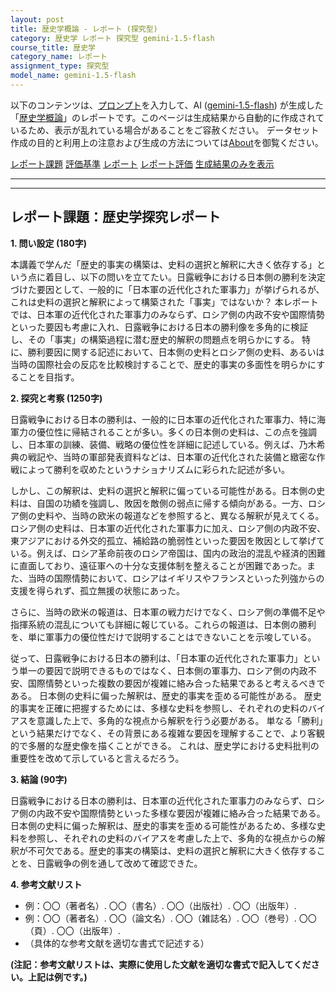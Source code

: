```yaml
---
layout: post
title: 歴史学概論 - レポート (探究型)
category: 歴史学 レポート 探究型 gemini-1.5-flash
course_title: 歴史学
category_name: レポート
assignment_type: 探究型
model_name: gemini-1.5-flash
---
```


以下のコンテンツは、[プロンプト](http://127.0.0.1:8000/generated/歴史学/gemini-1.5-flash/prompt_レポート-探究型.md)を入力して、AI ([gemini-1.5-flash](contents/gemini-1.5-flash)) が生成した「[歴史学概論](/contents/歴史学/)」のレポートです。このページは生成結果から自動的に作成されているため、表示が乱れている場合があることをご容赦ください。
データセット作成の目的と利用上の注意および生成の方法については[About](/About)を御覧ください。

[レポート課題](../レポート課題-探究型)
[評価基準](../評価基準-探究型)
[レポート](../レポート-探究型)
[レポート評価](../レポート評価-探究型)
[生成結果のみを表示](http://127.0.0.1:8000/generated/歴史学/gemini-1.5-flash/レポート-探究型.md)
  

***
***
  
## レポート課題：歴史学探究レポート

**1. 問い設定 (180字)**

本講義で学んだ「歴史的事実の構築は、史料の選択と解釈に大きく依存する」という点に着目し、以下の問いを立てたい。日露戦争における日本側の勝利を決定づけた要因として、一般的に「日本軍の近代化された軍事力」が挙げられるが、これは史料の選択と解釈によって構築された「事実」ではないか？  本レポートでは、日本軍の近代化された軍事力のみならず、ロシア側の内政不安や国際情勢といった要因も考慮に入れ、日露戦争における日本の勝利像を多角的に検証し、その「事実」の構築過程に潜む歴史的解釈の問題点を明らかにする。  特に、勝利要因に関する記述において、日本側の史料とロシア側の史料、あるいは当時の国際社会の反応を比較検討することで、歴史的事実の多面性を明らかにすることを目指す。


**2. 探究と考察 (1250字)**

日露戦争における日本の勝利は、一般的に日本軍の近代化された軍事力、特に海軍力の優位性に帰結されることが多い。多くの日本側の史料は、この点を強調し、日本軍の訓練、装備、戦略の優位性を詳細に記述している。例えば、乃木希典の戦記や、当時の軍部発表資料などは、日本軍の近代化された装備と緻密な作戦によって勝利を収めたというナショナリズムに彩られた記述が多い。

しかし、この解釈は、史料の選択と解釈に偏っている可能性がある。日本側の史料は、自国の功績を強調し、敗因を敵側の弱点に帰する傾向がある。一方、ロシア側の史料や、当時の欧米の報道などを参照すると、異なる解釈が見えてくる。ロシア側の史料は、日本軍の近代化された軍事力に加え、ロシア側の内政不安、東アジアにおける外交的孤立、補給路の脆弱性といった要因を敗因として挙げている。例えば、ロシア革命前夜のロシア帝国は、国内の政治的混乱や経済的困難に直面しており、遠征軍への十分な支援体制を整えることが困難であった。また、当時の国際情勢において、ロシアはイギリスやフランスといった列強からの支援を得られず、孤立無援の状態にあった。

さらに、当時の欧米の報道は、日本軍の戦力だけでなく、ロシア側の準備不足や指揮系統の混乱についても詳細に報じている。これらの報道は、日本側の勝利を、単に軍事力の優位性だけで説明することはできないことを示唆している。

従って、日露戦争における日本の勝利は、「日本軍の近代化された軍事力」という単一の要因で説明できるものではなく、日本側の軍事力、ロシア側の内政不安、国際情勢といった複数の要因が複雑に絡み合った結果であると考えるべきである。  日本側の史料に偏った解釈は、歴史的事実を歪める可能性がある。  歴史的事実を正確に把握するためには、多様な史料を参照し、それぞれの史料のバイアスを意識した上で、多角的な視点から解釈を行う必要がある。  単なる「勝利」という結果だけでなく、その背景にある複雑な要因を理解することで、より客観的で多層的な歴史像を描くことができる。  これは、歴史学における史料批判の重要性を改めて示していると言えるだろう。


**3. 結論 (90字)**

日露戦争における日本の勝利は、日本軍の近代化された軍事力のみならず、ロシア側の内政不安や国際情勢といった多様な要因が複雑に絡み合った結果である。日本側の史料に偏った解釈は、歴史的事実を歪める可能性があるため、多様な史料を参照し、それぞれの史料のバイアスを考慮した上で、多角的な視点からの解釈が不可欠である。歴史的事実の構築は、史料の選択と解釈に大きく依存することを、日露戦争の例を通して改めて確認できた。


**4. 参考文献リスト**

* 例：〇〇（著者名）. 〇〇（書名）. 〇〇（出版社）. 〇〇（出版年）.
* 例：〇〇（著者名）. 〇〇（論文名）. 〇〇（雑誌名）. 〇〇（巻号）. 〇〇（頁）. 〇〇（出版年）.
* （具体的な参考文献を適切な書式で記述する）


**(注記：参考文献リストは、実際に使用した文献を適切な書式で記入してください。上記は例です。)**
